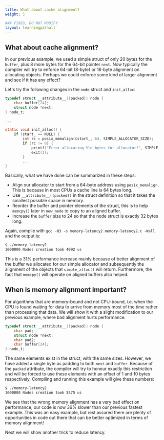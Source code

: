```yaml
---
title: What about cache alignment?
weight: 5

### FIXED, DO NOT MODIFY
layout: learningpathall
---
```


## What about cache alignment?

In our previous example, we used a simple struct of only 20 bytes for the `buffer`, plus 8 more bytes for the 64-bit pointer `next`. Now typically the compiler will try to enforce 64-bit (8-byte) or 16-byte alignment on allocating objects. Perhaps we could enforce some kind of larger alignment and see if it has any effect?

Let's try the following changes in the `node` struct and `init_alloc`:

```C
typedef struct __attribute__((packed)) node {
    char buffer[24];
    struct node *next;
} node_t;

...

static void init_alloc() {
    if (start_ == NULL) {
        int rc = posix_memalign(&start_, 64, SIMPLE_ALLOCATOR_SIZE);
        if (rc != 0) {
            printf("Error allocating %ld bytes for allocator!", SIMPLE_ALLOCATOR_SIZE);
            exit(1);
        }
        ...
}
```

Basically, what we have done can be summarized in these steps:
* Align our allocator to start from a 64-byte address using `posix_memalign`. This is because in most CPUs a cache line is 64 bytes long.
* Use `__attribute__((packed))` in the struct definition so that it takes the smallest possible space in memory.
* Reorder the buffer and pointer elements of the struct, this is to help `memcpy()` later in `new_node` to copy to an aligned buffer.
* Increase the `buffer` size to 24 so that the node struct is exactly 32 bytes long.

Again, compile with `gcc -O3 -o memory-latency2 memory-latency2.c -Wall` and the output is:

```bash
$ ./memory-latency2
1000000 Nodes creation took 4092 us
```

This is a 31% performance increase mainly because of better alignment of the buffer we allocated for our simple allocator and subsequently the alignment of the objects that `simple_alloc()` will return. Furthermore, the fact that `memcpy()` will operate on aligned buffers also helped.

## When is memory alignment important?

For algorithms that are memory-bound and not CPU-bound, i.e. when the CPU is found waiting for data to arrive from memory most of the time rather than processing that data. We will show it with a slight modification to our previous example, where bad alignment hurts performance.

```C
typedef struct __attribute__((packed)) node {
    char pad;
    struct node *next;
    char pad2;
    char buffer[24];
} node_t;
```

The same elements exist in the struct, with the same sizes. However, we have added a single byte as padding to both `next` and `buffer`. Because of the `packed` attribute, the compiler will try to honour exactly this restriction and will be forced to use these elements with an offset of 1 and 10 bytes respectively. Compiling and running this example will give these numbers:

```bash
$ ./memory-latency2
1000000 Nodes creation took 5575 us
```

We see that the wrong memory alignment has a very bad effect on performance, our code is now 36% slower than our previous fastest example. This was an easy example, but rest assured there are plenty of opportunities in code out there that can be better optimized in terms of memory alignment!

Next we will show another trick to reduce latency.

